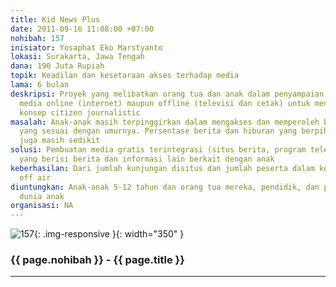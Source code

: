 ```yaml
---
title: Kid News Plus
date: 2011-09-16 11:08:00 +07:00
nohibah: 157
inisiator: Yosaphat Eko Marstyanto
lokasi: Surakarta, Jawa Tengah
dana: 190 Juta Rupiah
topik: Keadilan dan kesetaraan akses terhadap media
lama: 6 bulan
deskripsi: Proyek yang melibatkan orang tua dan anak dalam penyampaian berita melalui
  media online (internet) maupun offline (televisi dan cetak) untuk mengembangkan
  konsep citizen journalistic
masalah: Anak-anak masih terpinggirkan dalam mengakses dan memperoleh berita dan hiburan
  yang sesuai dengan umurnya. Persentase berita dan hiburan yang berpihak pada anak-anak
  juga masih sedikit
solusi: Pembuatan media gratis terintegrasi (situs berita, program televi, media cetak)
  yang berisi berita dan informasi lain berkait dengan anak
keberhasilan: Dari jumlah kunjungan disitus dan jumlah peserta dalam kegiatan-kegiatan
  off air
diuntungkan: Anak-anak 5-12 tahun dan orang tua mereka, pendidik, dan peminat/pemerhati
  dunia anak
organisasi: NA
---
```


![157](/static/img/hibahcmb/157.png){: .img-responsive }{: width="350" }

### {{ page.nohibah }} - {{ page.title }}

---
